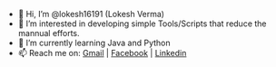 - 👋 Hi, I’m @lokesh16191 (Lokesh Verma)
- 👀 I’m interested in developing simple Tools/Scripts that reduce the mannual efforts.
- 🌱 I’m currently learning Java and Python
- 📫 Reach me on: [Gmail] | [Facebook] | [Linkedin]

[Gmail]: <lokesh16191@gmail.com>
[Facebook]: <https://www.facebook.com/lokesh16191/>
[Linkedin]: <https://www.linkedin.com/in/lokesh16191/>
